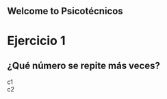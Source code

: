 ## Welcome to Psicotécnicos

# Ejercicio 1

## ¿Qué número se repite más veces?

<div class="row">
    <div class="column" id="matrix_col">c1</div>
    <div class="column" id="answers_col">c2</div>
 </div>

<script>

let numbers;
let repetitions;
let max;

do {
    numbers = generateArray();
    repetitions = countRepetitions(numbers);;
    max = getMaxRepetitions(repetitions);
    var isTie = isATie(repetitions,max);
} while(isTie);

let numberAnswer = getNumberAnswer(repetitions, max);

let answers = generateRandomWrongAnswer(numberAnswer);

let gridText = generateGridText(numbers);
console.log(gridText);
document.getElementById("matrix_col").innerHTML = gridText;

let answersText = generateAnswersText(answers,numberAnswer);
document.getElementById("answers_col").innerHTML = answersText;

function generateArray() {
    var numbers = Array.from(Array(6), () => new Array(6));
    let repetitions = Array(10).fill(0);
    for (let i = 0; i < 5; i++) {
        for (let j = 0; j < 6; j++) {
            let num =  Math.floor(Math.random() * 10);
            numbers[i][j]=num;
        }
    }
return numbers;
}

function countRepetitions(numbers) {
    let repetitions = Array(10).fill(0);
    for (let i = 0; i < 5; i++) {
        for (let j = 0; j < 6; j++) {
            let num = numbers[i][j];
            repetitions[num]+=1;
        }
    }
    return repetitions;
}
function getMaxRepetitions(repetitions) {
    return  Math.max.apply(null, repetitions);
}

function isATie(repetitions,max) {
    return repetitions.filter(x => x==max).length !== 1;
}

function getNumberAnswer(repetitions, max) {
    let numberAnswer = 0;
    for (let i = 0; i < 10; i++) {
        if(repetitions[i] == max) {
            numberAnswer = i;
        }
    }
    return numberAnswer;
}

function shuffle(array) {
  let currentIndex = array.length,  randomIndex;

  // While there remain elements to shuffle...
  while (currentIndex != 0) {

    // Pick a remaining element...
    randomIndex = Math.floor(Math.random() * currentIndex);
    currentIndex--;

    // And swap it with the current element.
    [array[currentIndex], array[randomIndex]] = [
      array[randomIndex], array[currentIndex]];
  }

  return array;
}

function generateRandomWrongAnswer(correctAnswer) {
    //Generate 3 more wrong answer
    var answers = [];
    answers[0] = correctAnswer;
    while(answers.length < 4){
        var r = Math.floor(Math.random() * 10) ;
        if(answers.indexOf(r) === -1) answers.push(r);
    }
    let shuffled = shuffle(answers);
    return shuffled;
}
/*
function generateMatrixText(numbers) {
    let text = '';
    for (let i = 0; i < 5; i++) {
        for (let j = 0; j < 6  ; j++) {
            text+=numbers[i][j] + '  ';
        }
        text+='</br>'
    }
    return text;
}*/

function generateGridText(numbers) {
    let gridText = '';
    gridText+='<div id="grid">';
    for (let i = 0; i < 5; i++) {
        for (let j = 0; j < 6  ; j++) {
            gridText+='<div class="grid-item">' +numbers[i][j]  + '</div>';
        }
        text+='</br>'
    }
    gridText+='</div>';
    return gridText;
}

function generateAnswersText(answers, correctAnswer) {
    let answersText = '<form>';
    answersText+=generateOption(answers[0], correctAnswer,'A');
    answersText+=generateOption(answers[1],correctAnswer,'B');
    answersText+=generateOption(answers[2],correctAnswer,'C');
    answersText+=generateOption(answers[3],correctAnswer,'D');

    answersText+='</form> ';
    return answersText;
}

function generateOption(value, correctAnswer, letter) {
    let option = '';
    if(value == correctAnswer) {
        option= '<input class="answer" name="question_answers1" type="radio" data-correct="1" />';
    } else {
        option= '<input class="answer" name="question_answers1" type="radio" data-correct="0" />';
    }
    option+= ' <span><label for="'+value+'">' + letter + ' ) ' +value+'</label></span><br> ';
    return option;
}

</script>